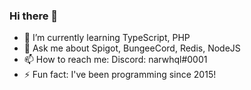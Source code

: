 ### Hi there 👋

- 🌱 I’m currently learning TypeScript, PHP
- 💬 Ask me about Spigot, BungeeCord, Redis, NodeJS
- 📫 How to reach me: Discord: narwhql#0001
- ⚡ Fun fact: I've been programming since 2015!
